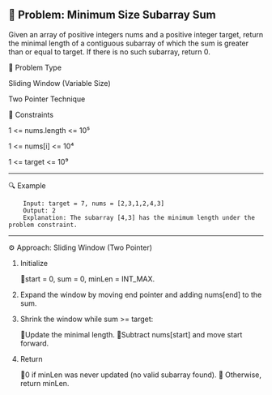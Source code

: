 🚀 Problem: Minimum Size Subarray Sum
--------------------------------------------------------------------------------------------------------------

Given an array of positive integers nums and a positive integer target, return the minimal length of a contiguous subarray of which the sum is greater than or equal to target. If there is no such subarray, return 0.

🧠 Problem Type

Sliding Window (Variable Size)

Two Pointer Technique

🧩 Constraints

1 <= nums.length <= 10⁵

1 <= nums[i] <= 10⁴

1 <= target <= 10⁹

--------------------------------------------------------------------------------------------------------------

🔍 Example

        Input: target = 7, nums = [2,3,1,2,4,3]
        Output: 2
        Explanation: The subarray [4,3] has the minimum length under the problem constraint.

--------------------------------------------------------------------------------------------------------------

⚙️ Approach: Sliding Window (Two Pointer)

1. Initialize

    🔘start = 0, sum = 0, minLen = INT_MAX.

2. Expand the window by moving end pointer and adding nums[end] to the sum.

3. Shrink the window while sum >= target:

    🔘Update the minimal length.
    🔘Subtract nums[start] and move start forward.

4. Return

    🔘0 if minLen was never updated (no valid subarray found).
    🔘 Otherwise, return minLen.